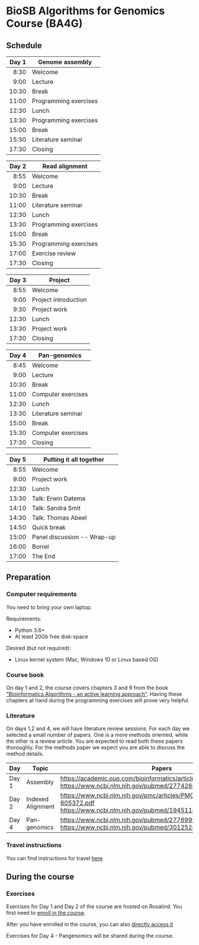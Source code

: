 # BioSB Algorithms for Genomics Course (BA4G)

## Schedule

|Day 1  | Genome assembly      |
|------:|-----------------------------|
|  8:30 | Welcome                     |
|  9:00 | Lecture                     |
| 10:30 | Break                       |
| 11:00 | Programming exercises       |
| 12:30 | Lunch                       |
| 13:30 | Programming exercises       |
| 15:00 | Break                       |
| 15:30 | Literature seminar          |
| 17:30 | Closing                     |

|Day 2  | Read alignment       |
|------:|-----------------------------|
|  8:55 | Welcome                     |
|  9:00 | Lecture                     |
| 10:30 | Break                       |
| 11:00 | Literature seminar          |
| 12:30 | Lunch                       |
| 13:30 | Programming exercises       |
| 15:00 | Break                       |
| 15:30 | Programming exercises       |
| 17:00 | Exercise review             |
| 17:30 | Closing                     |

|Day 3  |Project              |
|------:|-----------------------------|
|  8:55 | Welcome                     |
|  9:00 | Project introduction        |
|  9:30 | Project work                |
| 12:30 | Lunch                       |
| 13:30 | Project work                |
| 17:30 | Closing                     |

|Day 4  | Pan-genomics         |
|------:|-----------------------------|
|  8:45 | Welcome                     |
|  9:00 | Lecture                     |
| 10:30 | Break                       |
| 11:00 | Computer exercises          |
| 12:30 | Lunch                       |
| 13:30 | Literature seminar          |
| 15:00 | Break                       |
| 15:30 | Computer exercises          |
| 17:30 | Closing                     |

|Day 5  | Putting it all together |
|------:|-----------------------------|
|  8:55 | Welcome                     |
|  9:00 | Project work                |
| 12:30 | Lunch                       |
| 13:30 | Talk\: Erwin Datema |
| 14:10 | Talk\: Sandra Smit  |
| 14:30 | Talk\: Thomas Abeel         |
| 14:50 | Quick break                 |
| 15:00 | Panel discussion -- Wrap-up |
| 16:00 | Borrel                      |
| 17:00 | The End                     |

## Preparation
### Computer requirements
You need to bring your own laptop. 

Requirements: 
* Python 3.6+
* At least 20Gb free disk-space

Desired (but not required): 
* Linux kernel system (Mac, Windows 10 or Linux based OS)

### Course book
On day 1 and 2, the course covers chapters 3 and 9 from the book ["Bioinformatics Algorithms - an active learning approach"](http://bioinformaticsalgorithms.com/). Having these chapters at hand during the programming exercises will prove very helpful.


### Literature
On days 1,2 and 4, we will have literature review sessions. For each day we selected a small number of papers. One is a more methods oriented, while the other is a review article. You are expected to read both these papers thoroughly. For the methods paper we expect you are able to discuss the method details.

| Day | Topic | Papers | 
|------|-----------------------------|--|
| Day 1 | Assembly           | https://academic.oup.com/bioinformatics/article/32/14/2103/1742895/ <br> https://www.ncbi.nlm.nih.gov/pubmed/27742661 |
| Day 2 | Indexed Alignment  | https://www.ncbi.nlm.nih.gov/pmc/articles/PMC4108431/pdf/nihms-605372.pdf <br> https://www.ncbi.nlm.nih.gov/pubmed/19451168 |
| Day 4 | Pan-genomics       | https://www.ncbi.nlm.nih.gov/pubmed/27769991 <br> https://www.ncbi.nlm.nih.gov/pubmed/30125266  |


### Travel instructions
You can find instructions for travel [here](https://iamap.tudelft.nl/en/poi/mathematics-computer-science-eemcs/)



## During the course

### Exercises 
Exercises for Day 1 and Day 2 of the course are hosted on Rosalind. You first need to [enroll in the course](http://rosalind.info/classes/enroll/b694ec3604/).

After you have enrolled in the course, you can also [directly access it](http://rosalind.info/classes/614/) 

Exercises for Day 4 - Pangenomics will be shared during the course.



